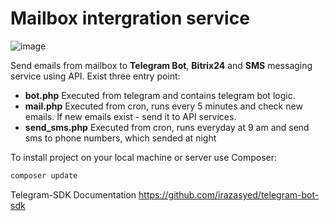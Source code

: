 # Mailbox intergration service

![image](https://user-images.githubusercontent.com/55990554/125464904-34781eb8-393a-4ea3-9dde-9f268187e26c.png)

Send emails from mailbox to **Telegram Bot**, **Bitrix24** and **SMS** messaging service using API.
Exist three entry point: 
- **bot.php**
Executed from telegram and contains telegram bot logic.
- **mail.php**
Executed from cron, runs every 5 minutes and check new emails. If new emails exist - send it to API services.
- **send_sms.php**
Executed from cron, runs everyday at 9 am and send sms to phone numbers, which sended at night

To install project on your local machine or server use Composer:
```bash
composer update
```

Telegram-SDK Documentation https://github.com/irazasyed/telegram-bot-sdk
